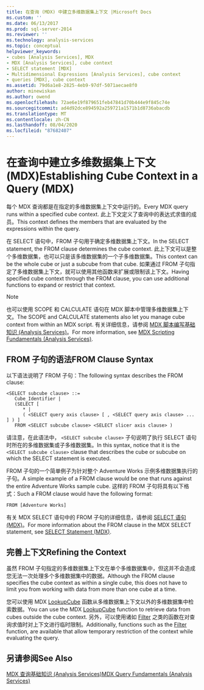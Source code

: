 ```yaml
---
title: 在查询 (MDX) 中建立多维数据集上下文 |Microsoft Docs
ms.custom: ''
ms.date: 06/13/2017
ms.prod: sql-server-2014
ms.reviewer: ''
ms.technology: analysis-services
ms.topic: conceptual
helpviewer_keywords:
- cubes [Analysis Services], MDX
- MDX [Analysis Services], cube context
- SELECT statement [MDX]
- Multidimensional Expressions [Analysis Services], cube context
- queries [MDX], cube context
ms.assetid: 79d6a1e8-2825-4eb9-97df-5071aecae8f0
author: minewiskan
ms.author: owend
ms.openlocfilehash: 72ae6e19f879651feb47841d70b444e9f845c74e
ms.sourcegitcommit: ad4d92dce894592a259721a1571b1d8736abacdb
ms.translationtype: MT
ms.contentlocale: zh-CN
ms.lasthandoff: 08/04/2020
ms.locfileid: "87682407"
---
```

# <a name="establishing-cube-context-in-a-query-mdx"></a><span data-ttu-id="7d711-102">在查询中建立多维数据集上下文 (MDX)</span><span class="sxs-lookup"><span data-stu-id="7d711-102">Establishing Cube Context in a Query (MDX)</span></span>
  <span data-ttu-id="7d711-103">每个 MDX 查询都是在指定的多维数据集上下文中运行的。</span><span class="sxs-lookup"><span data-stu-id="7d711-103">Every MDX query runs within a specified cube context.</span></span> <span data-ttu-id="7d711-104">此上下文定义了查询中的表达式求值的成员。</span><span class="sxs-lookup"><span data-stu-id="7d711-104">This context defines the members that are evaluated by the expressions within the query.</span></span>  
  
 <span data-ttu-id="7d711-105">在 SELECT 语句中，FROM 子句用于确定多维数据集上下文。</span><span class="sxs-lookup"><span data-stu-id="7d711-105">In the SELECT statement, the FROM clause determines the cube context.</span></span> <span data-ttu-id="7d711-106">此上下文可以是整个多维数据集，也可以只是该多维数据集的一个子多维数据集。</span><span class="sxs-lookup"><span data-stu-id="7d711-106">This context can be the whole cube or just a subcube from that cube.</span></span> <span data-ttu-id="7d711-107">如果通过 FROM 子句指定了多维数据集上下文，就可以使用其他函数来扩展或限制该上下文。</span><span class="sxs-lookup"><span data-stu-id="7d711-107">Having specified cube context through the FROM clause, you can use additional functions to expand or restrict that context.</span></span>  
  
> [!NOTE]  
>  <span data-ttu-id="7d711-108">也可以使用 SCOPE 和 CALCULATE 语句在 MDX 脚本中管理多维数据集上下文。</span><span class="sxs-lookup"><span data-stu-id="7d711-108">The SCOPE and CALCULATE statements also let you manage cube context from within an MDX script.</span></span> <span data-ttu-id="7d711-109">有关详细信息，请参阅 [MDX 脚本编写基础知识 (Analysis Services)](mdx-scripting-fundamentals-analysis-services.md)。</span><span class="sxs-lookup"><span data-stu-id="7d711-109">For more information, see [MDX Scripting Fundamentals &#40;Analysis Services&#41;](mdx-scripting-fundamentals-analysis-services.md).</span></span>  
  
## <a name="from-clause-syntax"></a><span data-ttu-id="7d711-110">FROM 子句的语法</span><span class="sxs-lookup"><span data-stu-id="7d711-110">FROM Clause Syntax</span></span>  
 <span data-ttu-id="7d711-111">以下语法说明了 FROM 子句：</span><span class="sxs-lookup"><span data-stu-id="7d711-111">The following syntax describes the FROM clause:</span></span>  
  
```  
<SELECT subcube clause> ::=  
   Cube_Identifier |   
   (SELECT [  
      * |   
      ( <SELECT query axis clause> [ , <SELECT query axis clause> ... ] ) ]   
   FROM <SELECT subcube clause> <SELECT slicer axis clause> )  
```  
  
 <span data-ttu-id="7d711-112">请注意，在此语法中， `<SELECT subcube clause>` 子句说明了执行 SELECT 语句时所在的多维数据集或子多维数据集。</span><span class="sxs-lookup"><span data-stu-id="7d711-112">In this syntax, notice that it is the `<SELECT subcube clause>` clause that describes the cube or subcube on which the SELECT statement is executed.</span></span>  
  
 <span data-ttu-id="7d711-113">FROM 子句的一个简单例子为针对整个 Adventure Works 示例多维数据集执行的子句。</span><span class="sxs-lookup"><span data-stu-id="7d711-113">A simple example of a FROM clause would be one that runs against the entire Adventure Works sample cube.</span></span> <span data-ttu-id="7d711-114">这样的 FROM 子句将具有以下格式：</span><span class="sxs-lookup"><span data-stu-id="7d711-114">Such a FROM clause would have the following format:</span></span>  
  
```  
FROM [Adventure Works]  
```  
  
 <span data-ttu-id="7d711-115">有关 MDX SELECT 语句中的 FROM 子句的详细信息，请参阅 [SELECT 语句 (MDX)](/sql/mdx/mdx-data-manipulation-select)。</span><span class="sxs-lookup"><span data-stu-id="7d711-115">For more information about the FROM clause in the MDX SELECT statement, see [SELECT Statement &#40;MDX&#41;](/sql/mdx/mdx-data-manipulation-select).</span></span>  
  
## <a name="refining-the-context"></a><span data-ttu-id="7d711-116">完善上下文</span><span class="sxs-lookup"><span data-stu-id="7d711-116">Refining the Context</span></span>  
 <span data-ttu-id="7d711-117">虽然 FROM 子句指定的多维数据集上下文在单个多维数据集中，但这并不会造成您无法一次处理多个多维数据集中的数据。</span><span class="sxs-lookup"><span data-stu-id="7d711-117">Although the FROM clause specifies the cube context as within a single cube, this does not have to limit you from working with data from more than one cube at a time.</span></span>  
  
 <span data-ttu-id="7d711-118">您可以使用 MDX [LookupCube](/sql/mdx/lookupcube-mdx) 函数从多维数据集上下文以外的多维数据集中检索数据。</span><span class="sxs-lookup"><span data-stu-id="7d711-118">You can use the MDX [LookupCube](/sql/mdx/lookupcube-mdx) function to retrieve data from cubes outside the cube context.</span></span> <span data-ttu-id="7d711-119">另外，可以使用诸如 [Filter](/sql/mdx/filter-mdx) 之类的函数在对查询求值时对上下文进行临时限制。</span><span class="sxs-lookup"><span data-stu-id="7d711-119">Additionally, functions such as the [Filter](/sql/mdx/filter-mdx) function, are available that allow temporary restriction of the context while evaluating the query.</span></span>  
  
## <a name="see-also"></a><span data-ttu-id="7d711-120">另请参阅</span><span class="sxs-lookup"><span data-stu-id="7d711-120">See Also</span></span>  
 [<span data-ttu-id="7d711-121">MDX 查询基础知识 (Analysis Services)</span><span class="sxs-lookup"><span data-stu-id="7d711-121">MDX Query Fundamentals &#40;Analysis Services&#41;</span></span>](mdx-query-fundamentals-analysis-services.md)  
  
  
